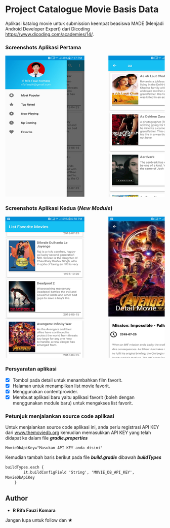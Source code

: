 # Project Catalogue Movie Basis Data

Aplikasi katalog movie untuk submission keempat beasiswa MADE (Menjadi Android Developer Expert) dari Dicoding https://www.dicoding.com/academies/14/.

### Screenshots Aplikasi Pertama

<pre>
<img src="Screenshoot/1.jpg" width="250" height="444">         <img src="Screenshoot/2.jpg" width="250" height="444">         <img src="Screenshoot/3.jpg" width="250" height="444">         <img src="Screenshoot/4.jpg" width="250" height="444">         <img src="Screenshoot/5.jpg" width="250" height="444">
</pre>

### Screenshots Aplikasi Kedua (***New Module***)
<pre>
<img src="Screenshoot/6.jpg" width="250" height="444">         <img src="Screenshoot/7.jpg" width="250" height="444">
</pre>

### Persyaratan aplikasi

* [x] Tombol pada detail untuk menambahkan film favorit.
* [x] Halaman untuk menampilkan list movie favorit.
* [x] Menggunakan contentprovider.
* [x] Membuat aplikasi baru yaitu aplikasi favorit (boleh dengan menggunakan module baru) untuk mengakses list favorit.

### Petunjuk menjalankan source code aplikasi

Untuk menjalankan source code aplikasi ini, anda perlu registrasi API KEY dari www.themoviedb.org
kemudian memasukkan API KEY yang telah didapat ke dalam file ***gradle.properties***

```
MovieDbApiKey="Masukan API KEY anda disini"
```

Kemudian tambah baris berikut pada file ***build.gradle*** dibawah ***buildTypes***

```
buildTypes.each {
        it.buildConfigField 'String', 'MOVIE_DB_API_KEY', MovieDbApiKey
    }
```

## Author

* **R Rifa Fauzi Komara**

Jangan lupa untuk follow dan ★
